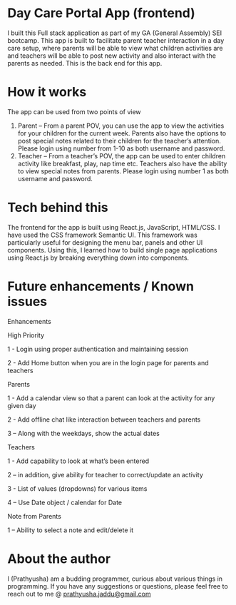 # Day Care Portal App (frontend)

I built this Full stack application as part of my GA (General Assembly) SEI bootcamp. This app is built to facilitate parent teacher interaction in a day care setup, where parents will be able to view what children activities are and teachers will be able to post new activity and also interact with the parents as needed. This is the back end for this app.

# How it works

The app can be used from two points of view

1)	Parent – From a parent POV, you can use the app to view the activities for your children for the current week. Parents also have the options to post special notes related to their children for the teacher’s attention. Please login using number from 1-10 as both username and password. 
2)	Teacher – From a teacher’s POV, the app can be used to enter children activity like breakfast, play, nap time etc. Teachers also have the ability to view special notes from parents. Please login using number 1 as both username and password.

# Tech behind this

The frontend for the app is built using React.js, JavaScript, HTML/CSS. I have used the CSS framework Semantic UI. This framework was particularly useful for designing the menu bar, panels and other UI components. Using this, I learned how to build single page applications using React.js by breaking everything down into components. 

# Future enhancements / Known issues

Enhancements

High Priority 

1 - Login using proper authentication and maintaining session

2 - Add Home button when you are in the login page for parents and teachers

Parents 

1 - Add a calendar view so that a parent can look at the activity for any given day

2 - Add offline chat like interaction between teachers and parents 

3 – Along with the weekdays, show the actual dates

Teachers

1 - Add capability to look at what’s been entered

2 – in addition, give ability for teacher to correct/update an activity

3 - List of values (dropdowns) for various items

4 – Use Date object / calendar for Date

Note from Parents

1 – Ability to select a note and edit/delete it

# About the author

I (Prathyusha) am a budding programmer, curious about various things in programming. If you have any suggestions or questions, please feel free to reach out to me @ prathyusha.jaddu@gmail.com
